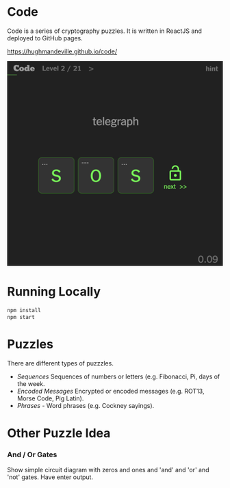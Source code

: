 # Code

Code is a series of cryptography puzzles. It is written in ReactJS and deployed to GitHub pages.

https://hughmandeville.github.io/code/

![Game](screenshot.png)

# Running Locally

```
npm install
npm start
```

# Puzzles

There are different types of puzzzles.

- _Sequences_ Sequences of numbers or letters (e.g. Fibonacci, Pi, days of the week.
- _Encoded Messages_ Encrypted or encoded messages (e.g. ROT13, Morse Code, Pig Latin).
- _Phrases_ - Word phrases (e.g. Cockney sayings).

# Other Puzzle Idea

### And / Or Gates

Show simple circuit diagram with zeros and ones and 'and' and 'or' and 'not' gates.
Have enter output.
